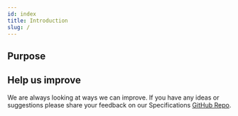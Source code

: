 ```yaml
---
id: index
title: Introduction
slug: /
---
```


## Purpose



## Help us improve
We are always looking at ways we can improve. If you have any ideas or suggestions please share your feedback on our Specifications [GitHub Repo](https://github.com/LBHackney-IT/ways-of-working).
